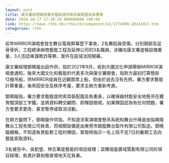 ```yaml
---
layout: post
title: 康文署經理稱曾要求藝能提供索具裝配圖及負重表
date: 2024-10-17 17:20:29.000000000 +08:00
link: https://news.rthk.hk/rthk/ch/component/k2/1774999-20241017.htm
categories: rthk
---
```


前年MIRROR演唱會發生舞台電視屏幕墮下事故，2名舞蹈員受傷，分別頸部及盆骨骨折。工程總承辦商藝能工程及延伸公司的3名職員，涉嫌向康文署虛報設備重量，3人否認串謀欺詐等罪，案件在區域法院開審。

康文署經理鄧曉璇出庭作供，指於2021年9月，收到大國文化申請舉辦MIRROR演唱會通知，後來大國文化和藝能的代表多次與康文署開會，指對方最初打算懸掛12艘吊船，供MIRROR成員在近觀眾席上船，但由於過去沒有先例，署方要求藝能計算重量，後來因安全及秩序考量，要求主辦方重新考慮。

鄧曉璇指，署方要求藝能提供索具裝配圖及負重表，以確保器材能安全地懸吊在體育館頂部工字鐵，並將資料轉交顧問、即輝固檢視，如果輝固認為有任何問題，署方會要求更改、甚至暫停或取消活動。

在辯方盤問下，鄧曉璇作供指，不知道涉案演唱會懸吊系統和舞台升降是由協興隆舞台工程有限公司負責，而相關設備是由東莞巿銚龍舞台製作有限公司製造。鄧曉璇續稱，不知道負責監察工程的輝固，案發時指示一名上班不足7日的暑期工去向藝能索取資料。

3名被告中，吳凱瑩、林志華是藝能的項目經理；梁耀祖是廣域策劃有限公司的項目經理，負責計算和檢查場地天花負重。
